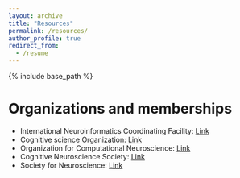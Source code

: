 ```yaml
---
layout: archive
title: "Resources"
permalink: /resources/
author_profile: true
redirect_from:
  - /resume
---
```


{% include base_path %}

Organizations and memberships
======
* International Neuroinformatics Coordinating Facility: [Link](https://www.incf.org/)
* Cognitive science Organization: [Link](https://cognitivesciencesociety.org/)
* Organization for Computational Neuroscience: [Link](https://www.cnsorg.org/)
* Cognitive Neuroscience Society: [Link](https://www.cogneurosociety.org/)
* Society for Neuroscience: [Link](https://www.sfn.org/) 

